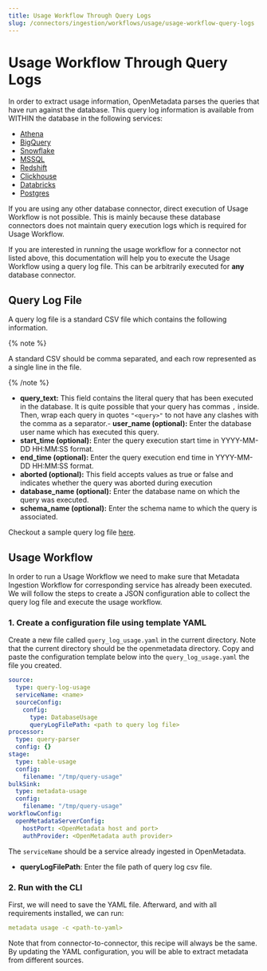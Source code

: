 ```yaml
---
title: Usage Workflow Through Query Logs
slug: /connectors/ingestion/workflows/usage/usage-workflow-query-logs
---
```


# Usage Workflow Through Query Logs

In order to extract usage information, OpenMetadata parses the queries that have run against the database. This query
log information is available from WITHIN the database in the following services:

- [Athena](/connectors/database/athena)
- [BigQuery](/connectors/database/bigquery)
- [Snowflake](/connectors/database/snowflake)
- [MSSQL](/connectors/database/mssql)
- [Redshift](/connectors/database/redshift)
- [Clickhouse](/connectors/database/clickhouse)
- [Databricks](/connectors/database/databricks)
- [Postgres](/connectors/database/postgres)

If you are using any other database connector, direct execution of Usage Workflow is not possible.
This is mainly because these database connectors does not maintain query execution logs which is required for Usage Workflow.

If you are interested in running the usage workflow for a connector not listed above, this documentation will help
you to execute the Usage Workflow using a query log file. This can be arbitrarily executed for **any** database connector.

## Query Log File

A query log file is a standard CSV file which contains the following information.

{% note %}

A standard CSV should be comma separated, and each row represented as a single line in the file.

{% /note %}

- **query_text:** This field contains the literal query that has been executed in the database. It is quite possible
    that your query has commas `,` inside. Then, wrap each query in quotes `"<query>"` to not have any clashes
    with the comma as a separator.- **user_name (optional):** Enter the database user name which has executed this query.
- **start_time (optional):** Enter the query execution start time in YYYY-MM-DD HH:MM:SS format.
- **end_time (optional):** Enter the query execution end time in YYYY-MM-DD HH:MM:SS format.
- **aborted (optional):** This field accepts values as true or false and indicates whether the query was aborted during execution
- **database_name (optional):** Enter the database name on which the query was executed.
- **schema_name (optional):** Enter the schema name to which the query is associated.

Checkout a sample query log file [here](https://github.com/open-metadata/OpenMetadata/blob/main/ingestion/examples/sample_data/glue/query_log.csv).

## Usage Workflow
In order to run a Usage Workflow we need to make sure that Metadata Ingestion Workflow for corresponding service has already been executed. We will follow the steps to create a JSON configuration able to collect the query log file and execute the usage workflow.

### 1. Create a configuration file using template YAML

Create a new file called `query_log_usage.yaml` in the current directory. Note that the current directory should be the openmetadata directory.
Copy and paste the configuration template below into the `query_log_usage.yaml` the file you created.

```yaml
source:
  type: query-log-usage
  serviceName: <name>
  sourceConfig:
    config:
      type: DatabaseUsage
      queryLogFilePath: <path to query log file>
processor:
  type: query-parser
  config: {}
stage:
  type: table-usage
  config:
    filename: "/tmp/query-usage"
bulkSink:
  type: metadata-usage
  config:
    filename: "/tmp/query-usage"
workflowConfig:
  openMetadataServerConfig:
    hostPort: <OpenMetadata host and port>
    authProvider: <OpenMetadata auth provider>
```

The `serviceName` should be a service already ingested in OpenMetadata.
- **queryLogFilePath**: Enter the file path of query log csv file.

### 2. Run with the CLI

First, we will need to save the YAML file. Afterward, and with all requirements installed, we can run:

```yaml
metadata usage -c <path-to-yaml>
```

Note that from connector-to-connector, this recipe will always be the same. By updating the YAML configuration, you will be able to extract metadata from different sources.

